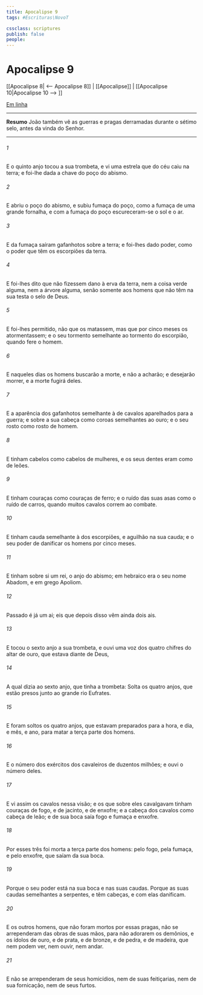 ```yaml
---
title: Apocalipse 9
tags: #Escrituras\NovoT

cssclass: scriptures
publish: false
people:
---
```


# Apocalipse 9
[[Apocalipse 8| <-- Apocalipse 8]] | [[Apocalipse]] | [[Apocalipse 10|Apocalipse 10 --> ]]

[Em linha](https://churchofjesuschrist.org/study/scriptures/nt/rev/9?lang=por)

---
__Resumo__
João também vê as guerras e pragas derramadas durante o sétimo selo, antes da vinda do Senhor.

---
###### 1 
E o quinto anjo tocou a sua trombeta, e vi uma estrela que do céu caiu na terra; e foi-lhe dada a chave do poço do abismo.

###### 2 
E abriu o poço do abismo, e subiu fumaça do poço, como a fumaça de uma grande fornalha, e com a fumaça do poço escureceram-se o sol e o ar.

###### 3 
E da fumaça saíram gafanhotos sobre a terra; e foi-lhes dado poder, como o poder que têm os escorpiões da terra.

###### 4 
E foi-lhes dito que não fizessem dano à erva da terra, nem a coisa verde alguma, nem a árvore alguma, senão somente aos homens que não têm na sua testa o selo de Deus.

###### 5 
E foi-lhes permitido, não que os matassem, mas que por cinco meses os atormentassem; e o seu tormento  semelhante ao tormento do escorpião, quando fere o homem.

###### 6 
E naqueles dias os homens buscarão a morte, e não a acharão; e desejarão morrer, e a morte fugirá deles.

###### 7 
E a aparência dos gafanhotos  semelhante à de cavalos aparelhados para a guerra; e sobre a sua cabeça  como coroas semelhantes ao ouro; e o seu rosto  como rosto de homem.

###### 8 
E tinham cabelos como cabelos de mulheres, e os seus dentes eram como de leões.

###### 9 
E tinham couraças como couraças de ferro; e o ruído das suas asas  como o ruído de carros, quando muitos cavalos correm ao combate.

###### 10 
E tinham cauda semelhante à dos escorpiões, e aguilhão na sua cauda; e o seu poder  de danificar os homens por cinco meses.

###### 11 
E tinham sobre si um rei, o anjo do abismo; em hebraico era o seu nome Abadom, e em grego  Apoliom.

###### 12 
Passado é já um ai; eis que depois disso vêm ainda dois ais.

###### 13 
E tocou o sexto anjo a sua trombeta, e ouvi uma voz dos quatro chifres do altar de ouro, que estava diante de Deus,

###### 14 
A qual dizia ao sexto anjo, que tinha a trombeta: Solta os quatro anjos, que estão presos junto ao grande rio Eufrates.

###### 15 
E foram soltos os quatro anjos, que estavam preparados para a hora, e dia, e mês, e ano, para matar a terça parte dos homens.

###### 16 
E o número dos exércitos dos cavaleiros  de duzentos milhões; e ouvi o número deles.

###### 17 
E vi assim os cavalos nessa visão; e os que sobre eles cavalgavam tinham couraças de fogo, e de jacinto, e de enxofre; e a cabeça dos cavalos  como cabeça de leão; e de sua boca saía fogo e fumaça e enxofre.

###### 18 
Por esses três foi morta a terça parte dos homens: pelo fogo, pela fumaça, e pelo enxofre, que saíam da sua boca.

###### 19 
Porque o seu poder está na sua boca e nas suas caudas. Porque as suas caudas  semelhantes a serpentes, e têm cabeças, e com elas danificam.

###### 20 
E os outros homens, que não foram mortos por essas pragas, não se arrependeram das obras de suas mãos, para não adorarem os demônios, e os ídolos de ouro, e de prata, e de bronze, e de pedra, e de madeira, que nem podem ver, nem ouvir, nem andar.

###### 21 
E não se arrependeram de seus homicídios, nem de suas feitiçarias, nem de sua fornicação, nem de seus furtos.

